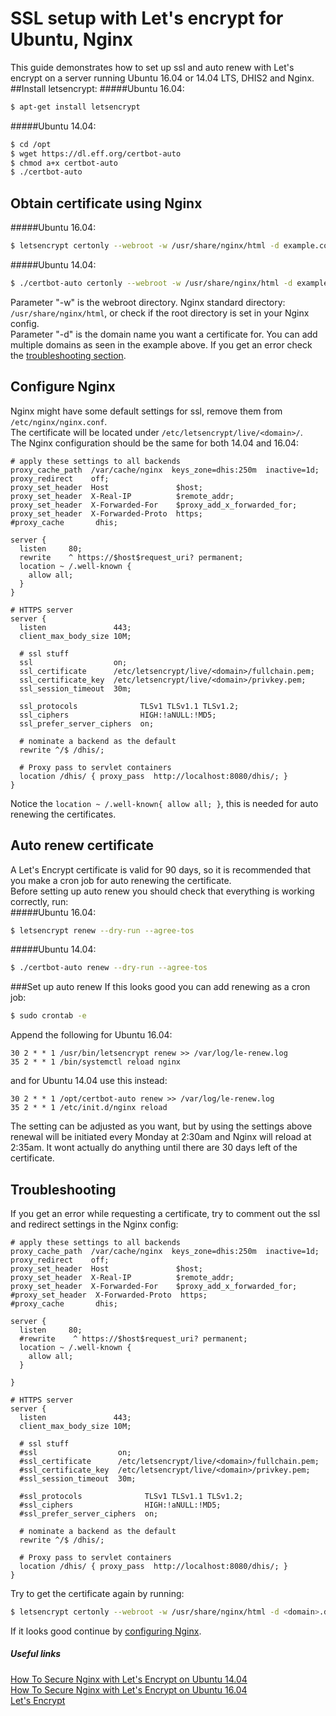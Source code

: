 # SSL setup with Let's encrypt for Ubuntu, Nginx
This guide demonstrates how to set up ssl and auto renew with Let's encrypt on a server running Ubuntu 16.04 or 14.04 LTS, DHIS2 and Nginx.
##Install letsencrypt:
#####Ubuntu 16.04:  

```bash
$ apt-get install letsencrypt
```  
#####Ubuntu 14.04:
```bash
$ cd /opt
$ wget https://dl.eff.org/certbot-auto
$ chmod a+x certbot-auto
$ ./certbot-auto
``` 

## Obtain certificate using Nginx
#####Ubuntu 16.04:
```bash
$ letsencrypt certonly --webroot -w /usr/share/nginx/html -d example.com -d www.example.com -d <subdomain>.dhis2.org
```

#####Ubuntu 14.04:
```bash
$ ./certbot-auto certonly --webroot -w /usr/share/nginx/html -d example.dhis2.org
```
Parameter "-w" is the webroot directory. Nginx standard directory: `/usr/share/nginx/html`, or check if the root directory is set in your Nginx config.  
Parameter "-d" is the domain name you want a certificate for. You can add multiple domains as seen in the example above.
If you get an error check the [troubleshooting section](#troubleshooting).


## Configure Nginx
Nginx might have some default settings for ssl, remove them from `/etc/nginx/nginx.conf`.  
The certificate will be located under `/etc/letsencrypt/live/<domain>/`.  
The Nginx configuration should be the same for both 14.04 and 16.04: 

```
# apply these settings to all backends
proxy_cache_path  /var/cache/nginx  keys_zone=dhis:250m  inactive=1d;
proxy_redirect    off;
proxy_set_header  Host               $host;
proxy_set_header  X-Real-IP          $remote_addr;
proxy_set_header  X-Forwarded-For    $proxy_add_x_forwarded_for;
proxy_set_header  X-Forwarded-Proto  https;
#proxy_cache       dhis;

server {
  listen     80;
  rewrite    ^ https://$host$request_uri? permanent;
  location ~ /.well-known {
    allow all;
  }
}

# HTTPS server
server {
  listen               443;
  client_max_body_size 10M;

  # ssl stuff
  ssl                  on;
  ssl_certificate      /etc/letsencrypt/live/<domain>/fullchain.pem;
  ssl_certificate_key  /etc/letsencrypt/live/<domain>/privkey.pem;
  ssl_session_timeout  30m;

  ssl_protocols              TLSv1 TLSv1.1 TLSv1.2;
  ssl_ciphers                HIGH:!aNULL:!MD5;
  ssl_prefer_server_ciphers  on;

  # nominate a backend as the default
  rewrite ^/$ /dhis/;

  # Proxy pass to servlet containers
  location /dhis/ { proxy_pass  http://localhost:8080/dhis/; }
}
```
Notice the `location ~ /.well-known{ allow all; }`, this is needed for auto renewing the certificates.

## Auto renew certificate
A Let's Encrypt certificate is valid for 90 days, so it is recommended that you make a cron job for auto renewing the certificate.  
Before setting up auto renew you should check that everything is working correctly, run:  
#####Ubuntu 16.04:

```bash
$ letsencrypt renew --dry-run --agree-tos
```    
#####Ubuntu 14.04:  

```bash
$ ./certbot-auto renew --dry-run --agree-tos
``` 

###Set up auto renew
If this looks good you can add renewing as a cron job:  

```bash
$ sudo crontab -e
```
Append the following for Ubuntu 16.04: 

```
30 2 * * 1 /usr/bin/letsencrypt renew >> /var/log/le-renew.log
35 2 * * 1 /bin/systemctl reload nginx
```  
and for Ubuntu 14.04 use this instead:  

```
30 2 * * 1 /opt/certbot-auto renew >> /var/log/le-renew.log
35 2 * * 1 /etc/init.d/nginx reload
```
The setting can be adjusted as you want, but by using the settings above renewal will be initiated every Monday at 2:30am and Nginx will reload at 2:35am. It wont actually do anything until there are 30 days left of the certificate.


## Troubleshooting
If you get an error while requesting a certificate, try to comment out the ssl and redirect settings in the Nginx config:

```
# apply these settings to all backends
proxy_cache_path  /var/cache/nginx  keys_zone=dhis:250m  inactive=1d;
proxy_redirect    off;
proxy_set_header  Host               $host;
proxy_set_header  X-Real-IP          $remote_addr;
proxy_set_header  X-Forwarded-For    $proxy_add_x_forwarded_for;
#proxy_set_header  X-Forwarded-Proto  https;
#proxy_cache       dhis;

server {
  listen     80;
  #rewrite    ^ https://$host$request_uri? permanent;
  location ~ /.well-known {
    allow all;
  }

}

# HTTPS server
server {
  listen               443;
  client_max_body_size 10M;

  # ssl stuff
  #ssl                  on;
  #ssl_certificate      /etc/letsencrypt/live/<domain>/fullchain.pem;
  #ssl_certificate_key  /etc/letsencrypt/live/<domain>/privkey.pem;
  #ssl_session_timeout  30m;

  #ssl_protocols              TLSv1 TLSv1.1 TLSv1.2;
  #ssl_ciphers                HIGH:!aNULL:!MD5;
  #ssl_prefer_server_ciphers  on;

  # nominate a backend as the default
  rewrite ^/$ /dhis/;

  # Proxy pass to servlet containers
  location /dhis/ { proxy_pass  http://localhost:8080/dhis/; }
}
```
Try to get the certificate again by running:

```bash
$ letsencrypt certonly --webroot -w /usr/share/nginx/html -d <domain>.dhis2.org
```
If it looks good continue by [configuring Nginx](#configure-nginx).

##### Useful links
[How To Secure Nginx with Let's Encrypt on Ubuntu 14.04](https://www.digitalocean.com/community/tutorials/how-to-secure-nginx-with-let-s-encrypt-on-ubuntu-14-04)  
[How To Secure Nginx with Let's Encrypt on Ubuntu 16.04](https://www.digitalocean.com/community/tutorials/how-to-secure-nginx-with-let-s-encrypt-on-ubuntu-16-04)  
[Let's Encrypt](https://letsencrypt.org/)
